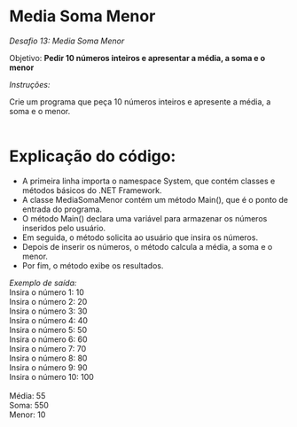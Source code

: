 # Media Soma Menor

*Desafio 13: Media Soma Menor*

Objetivo: **Pedir 10 números inteiros e apresentar a média, a soma e o menor**

*Instruções:*

Crie um programa que peça 10 números inteiros e apresente a média, a soma e o menor.<br/>
 <br/>

    
# Explicação do código:

- A primeira linha importa o namespace System, que contém classes e métodos básicos do .NET Framework.
- A classe MediaSomaMenor contém um método Main(), que é o ponto de entrada do programa.
- O método Main() declara uma variável para armazenar os números inseridos pelo usuário.
- Em seguida, o método solicita ao usuário que insira os números.
- Depois de inserir os números, o método calcula a média, a soma e o menor.
- Por fim, o método exibe os resultados.<br/>

*Exemplo de saída:*
 <br/>
Insira o número 1: 10 <br/>
Insira o número 2: 20 <br/>
Insira o número 3: 30 <br/>
Insira o número 4: 40 <br/>
Insira o número 5: 50 <br/>
Insira o número 6: 60 <br/>
Insira o número 7: 70 <br/>
Insira o número 8: 80 <br/>
Insira o número 9: 90 <br/>
Insira o número 10: 100 <br/>
 <br/>
Média: 55 <br/>
Soma: 550 <br/>
Menor: 10
 <br/>

